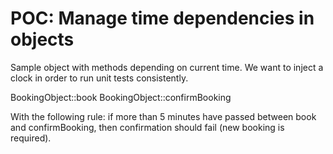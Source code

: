 # POC: Manage time dependencies in objects

Sample object with methods depending on current time.
We want to inject a clock in order to run unit tests consistently.

BookingObject::book
BookingObject::confirmBooking

With the following rule: if more than 5 minutes have passed between book 
and confirmBooking, then confirmation should fail (new booking is required).